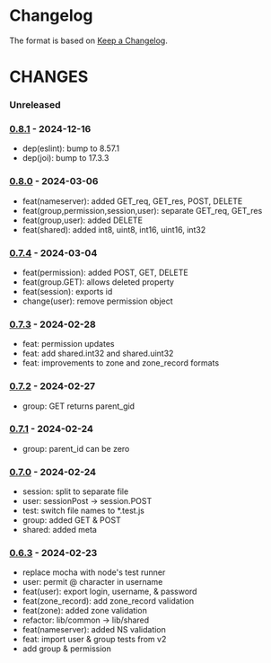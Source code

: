 # Changelog

The format is based on [Keep a Changelog](https://keepachangelog.com/).

# CHANGES

### Unreleased

### [0.8.1] - 2024-12-16

- dep(eslint): bump to 8.57.1
- dep(joi): bump to 17.3.3

### [0.8.0] - 2024-03-06

- feat(nameserver): added GET_req, GET_res, POST, DELETE
- feat(group,permission,session,user): separate GET_req, GET_res
- feat(group,user): added DELETE
- feat(shared): added int8, uint8, int16, uint16, int32

### [0.7.4] - 2024-03-04

- feat(permission): added POST, GET, DELETE
- feat(group.GET): allows deleted property
- feat(session): exports id
- change(user): remove permission object

### [0.7.3] - 2024-02-28

- feat: permission updates
- feat: add shared.int32 and shared.uint32
- feat: improvements to zone and zone_record formats

### [0.7.2] - 2024-02-27

- group: GET returns parent_gid

### [0.7.1] - 2024-02-24

- group: parent_id can be zero

### [0.7.0] - 2024-02-24

- session: split to separate file
- user: sessionPost -> session.POST
- test: switch file names to \*.test.js
- group: added GET & POST
- shared: added meta

### [0.6.3] - 2024-02-23

- replace mocha with node's test runner
- user: permit @ character in username
- feat(user): export login, username, & password
- feat(zone_record): add zone_record validation
- feat(zone): added zone validation
- refactor: lib/common -> lib/shared
- feat(nameserver): added NS validation
- feat: import user & group tests from v2
- add group & permission

[0.6.3]: https://github.com/NicTool/validate/releases/tag/0.6.3
[0.7.0]: https://github.com/NicTool/validate/releases/tag/0.7.0
[0.7.1]: https://github.com/NicTool/validate/releases/tag/0.7.1
[0.7.2]: https://github.com/NicTool/validate/releases/tag/0.7.2
[0.7.3]: https://github.com/NicTool/validate/releases/tag/0.7.3
[0.7.4]: https://github.com/NicTool/validate/releases/tag/0.7.4
[0.8.0]: https://github.com/NicTool/validate/releases/tag/0.8.0
[0.8.1]: https://github.com/NicTool/validate/releases/tag/v0.8.1
[0.1.0]: https://github.com/NicTool/validate/releases/tag/0.1.0
[0.1.1]: https://github.com/NicTool/validate/releases/tag/0.1.1
[0.3.0]: https://github.com/NicTool/validate/releases/tag/0.3.0
[0.4.0]: https://github.com/NicTool/validate/releases/tag/0.4.0
[0.5.0]: https://github.com/NicTool/validate/releases/tag/0.5.0
[0.6.0]: https://github.com/NicTool/validate/releases/tag/0.6.0
[0.6.1]: https://github.com/NicTool/validate/releases/tag/0.6.1
[1.0.0]: https://github.com/NicTool/validate/releases/tag/1.0.0
